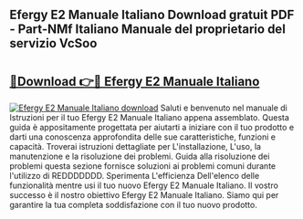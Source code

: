## Efergy E2 Manuale Italiano Download gratuit PDF - Part-NMf Italiano Manuale del proprietario del servizio VcSoo

# <h2><a href="http://dfai5il.blite.top/?on=Efergy+E2+Manuale+Italiano">🔗Download 👉🔴 Efergy E2 Manuale Italiano</a></h2>

[![Efergy E2 Manuale Italiano download](https://i.imgur.com/lujVjoI.png)](http://dfai5il.blite.top/?on=Efergy+E2+Manuale+Italiano)
Saluti e benvenuto nel manuale di Istruzioni per il tuo Efergy E2 Manuale Italiano appena assemblato. Questa guida è appositamente progettata per aiutarti a iniziare con il tuo prodotto e darti una conoscenza approfondita delle sue caratteristiche, funzioni e capacità. Troverai istruzioni dettagliate per L'installazione, L'uso, la manutenzione e la risoluzione dei problemi. Guida alla risoluzione dei problemi questa sezione fornisce soluzioni ai problemi comuni durante l'utilizzo di REDDDDDDD. Sperimenta L'efficienza Dell'elenco delle funzionalità mentre usi il tuo nuovo Efergy E2 Manuale Italiano. Il vostro successo è il nostro obiettivo Efergy E2 Manuale Italiano. Siamo qui per garantire la tua completa soddisfazione con il tuo nuovo prodotto.
